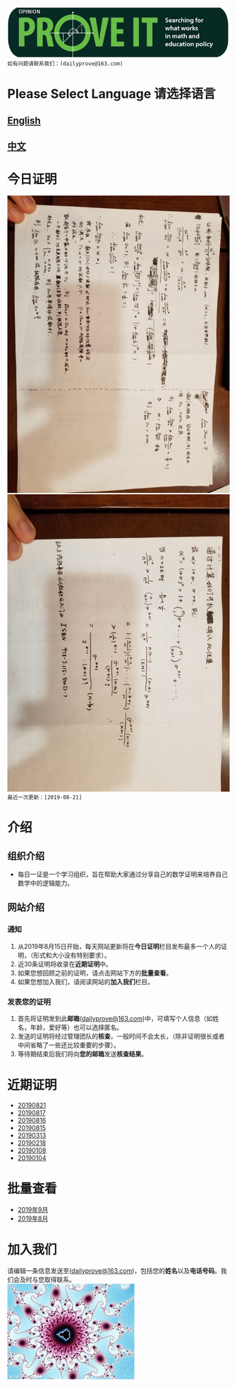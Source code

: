 ![Image](https://github.com/Jasonli08/dailyprove.github.io/raw/master/Images/blog-banner-Prove-It-McCrann.jpg)  
``
如有问题请联系我们：(dailyprove@163.com)
``
# Please Select Language 请选择语言  
## [English](https://jasonli08.github.io/DailyProve.github.io/)  
## [中文](https://jasonli08.github.io/MeiRiYiZheng.github.io/) 

# 今日证明  

[![](https://github.com/Jasonli08/dailyprove.github.io/raw/master/Proves%201908/20190821_055540.jpg)](https://github.com/Jasonli08/dailyprove.github.io/raw/master/Proves%201908/20190821_055540.jpg)
[![](https://github.com/Jasonli08/dailyprove.github.io/raw/master/Proves%201908/20190821_055548.jpg)](https://github.com/Jasonli08/dailyprove.github.io/raw/master/Proves%201908/20190821_055548.jpg)  
``最近一次更新：[2019-08-21]``  

# 介绍

## 组织介绍

- 每日一证是一个学习组织，旨在帮助大家通过分享自己的数学证明来培养自己数学中的逻辑能力。

## 网站介绍

### 通知

1. 从2019年8月15日开始，每天网站更新将在**今日证明**栏目发布最多一个人的证明，（形式和大小没有特别要求）。
1. 近30条证明将收录在**近期证明**中。
1. 如果您想回顾之前的证明，请点击网站下方的**批量查看**。
1. 如果您想加入我们，请阅读网站的**加入我们**栏目。

### 发表您的证明

1. 首先将证明发到此**邮箱**(dailyprove@163.com)中，可填写个人信息（如姓名，年龄，爱好等）也可以选择匿名。
1. 发送的证明将经过管理团队的**核查**，一般时间不会太长，（除非证明很长或者中间省略了一些还比较重要的步骤）。
1. 等待期结束后我们将向**您的邮箱**发送**核查结果**。

# 近期证明

* [20190821](https://pan.baidu.com/s/1MYXSc8yr4UhpYDQehY1wYQ)
* [20190817](https://pan.baidu.com/s/1LQ8nWpKdNmNT7bxrRzf3ww)
* [20190816](https://pan.baidu.com/s/1UEgXN9MBZUMvdX1Ev9JBJw)
* [20190815](https://pan.baidu.com/s/1EkHIUpyTQe9eWaxtVj87Ig)
* [20190313](https://mp.weixin.qq.com/s/KgAopxh7o7YoT1QrKOyB4w)
* [20190218](https://mp.weixin.qq.com/s/EcS8_Izxsb8DPIstU5KOcw)
* [20190108](https://mp.weixin.qq.com/s/xnyGpBJ9egklSH5nKz3C2Q)
* [20190104](https://mp.weixin.qq.com/s/nkQpnd_Cb6TJPqt89zl7nw)

# 批量查看

* [2019年9月](https://pan.baidu.com/s/1HiNTzZ5pI9TlVapYQfwHpQ)
* [2019年8月](https://pan.baidu.com/s/1A7VrAwpMZ--Yms5bNng3rA)

# 加入我们

请编辑一条信息发送至(dailyprove@163.com)，包括您的**姓名**以及**电话号码**。我们会及时与您取得联系。  
![Image](https://github.com/Jasonli08/dailyprove.github.io/raw/master/Images/th.jpg)  
